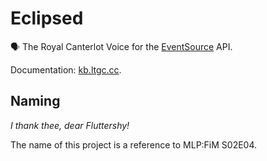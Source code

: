 # Eclipsed
🗣 The Royal Canterlot Voice for the [EventSource](https://developer.mozilla.org/en-US/docs/Web/API/EventSource) API.

Documentation: [kb.ltgc.cc](https://kb.ltgc.cc/eclipsed/).

## Naming
_I thank thee, dear Fluttershy!_

The name of this project is a reference to MLP:FiM S02E04.
